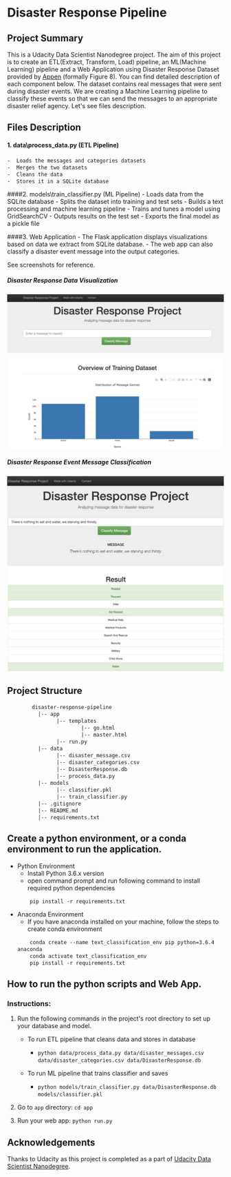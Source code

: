 # Disaster Response Pipeline 

## Project Summary
This is a Udacity Data Scientist Nanodegree project. The aim of this project is to create an ETL(Extract, Transform, Load) pipeline, an ML(Machine Learning) pipeline and a Web Application using Disaster Response Dataset provided by [Appen](https://appen.com/) (formally Figure 8). You can find detailed description of each component below. The dataset contains real messages that were sent during disaster events. We are creating a Machine Learning pipeline to classify these events so that we can send the messages to an appropriate disaster relief agency. Let's see files description.
    
## Files Description
#### 1. data\process_data.py (ETL Pipeline)
    -  Loads the messages and categories datasets
    -  Merges the two datasets
    -  Cleans the data 
    -  Stores it in a SQLite database
####2. models\train_classifier.py (ML Pipeline)
    - Loads data from the SQLite database
    - Splits the dataset into training and test sets
    - Builds a text processing and machine learning pipeline
    - Trains and tunes a model using GridSearchCV
    - Outputs results on the test set
    - Exports the final model as a pickle file
    
####3. Web Application
    - The Flask application displays visualizations based on data we extract from SQLite database. 
    - The web app can also classify a disaster event message into the output categories. 

See screenshots for reference. 
##### Disaster Response Data Visualization
  ![Screenshot 2](images/disaster-response-visualization.png)

##### Disaster Response Event Message Classification
  ![Screenshot 2](images/disaster-response-classification.png) 
    
## Project Structure
~~~~~~~
        disaster-response-pipeline
          |-- app
                |-- templates
                        |-- go.html
                        |-- master.html
                |-- run.py
          |-- data
                |-- disaster_message.csv
                |-- disaster_categories.csv
                |-- DisasterResponse.db
                |-- process_data.py
          |-- models
                |-- classifier.pkl
                |-- train_classifier.py
          |-- .gitignore 
          |-- README.md
          |-- requirements.txt
~~~~~~~
## Create a python environment, or a conda environment to run the application.
 - Python Environment
    - Install Python 3.6.x version 
    - open command prompt and run following command to install required python dependencies
    ``` 
        pip install -r requirements.txt
    ``` 
 - Anaconda Environment
    - If you have anaconda installed on your machine, follow the steps to create conda environment
    ```
        conda create --name text_classification_env pip python=3.6.4 anaconda
        conda activate text_classification_env
        pip install -r requirements.txt
    ```
     
## How to run the python scripts and Web App.
### Instructions:
1. Run the following commands in the project's root directory to set up your database and model.

   - To run ETL pipeline that cleans data and stores in database
      - `python data/process_data.py data/disaster_messages.csv data/disaster_categories.csv data/DisasterResponse.db`
   
   - To run ML pipeline that trains classifier and saves
      -  `python models/train_classifier.py data/DisasterResponse.db models/classifier.pkl`

2. Go to `app` directory: `cd app`

3. Run your web app: `python run.py`

## Acknowledgements
Thanks to Udacity as this project is completed as a part of [Udacity Data Scientist Nanodegree](https://www.udacity.com/course/data-scientist-nanodegree--nd025).